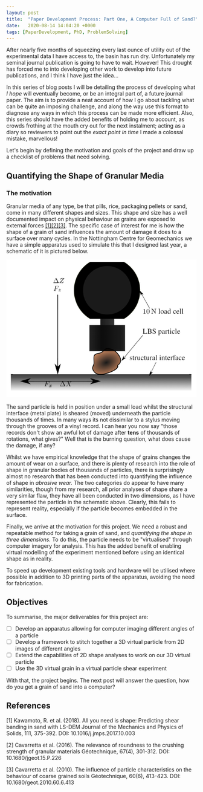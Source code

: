 ```yaml
---
layout: post
title:  "Paper Development Process: Part One, A Computer Full of Sand?"
date:   2020-08-14 14:04:20 +0000
tags: [PaperDevelopment, PhD, ProblemSolving]
---
```


After nearly five months of squeezing every last ounce of utility out of the experimental data I have access to, the basin has run dry. Unfortunately my seminal journal publication is going to have to wait. However! This drought has forced me to into developing other work to develop into future publications, and I think I have just the idea...

In this series of blog posts I will be detailing the process of developing what _I hope_ will eventually become, or be an integral part of, a future journal paper.
The aim is to provide a neat account of how I go about tackling what can be quite an imposing challenge, and along the way use this format to diagnose any ways in which this process can be made more efficient. 
Also, this series should have the added benefits of holding me to account, as crowds frothing at the mouth cry out for the next instalment; acting as a diary so reviewers to point out the *exact point in time* I made a colossal mistake, marvellous!

Let's begin by defining the motivation and goals of the project and draw up a checklist of problems that need solving.

## Quantifying the Shape of Granular Media

### The motivation

Granular media of any type, be that pills, rice, packaging pellets or sand, come in many different shapes and sizes.
This shape and size has a well documented impact on physical behaviour as grains are exposed to external forces [[1]](#1)[[2]](#2)[[3]](#3).
The specific case of interest for me is how the shape of a grain of sand influences the amount of damage it does to a surface over many cycles. 
In the Nottingham Centre for Geomechanics we have a simple apparatus used to simulate this that I designed last year, a schematic of it is pictured below.

![Schematic of the single particle shear apparatus](images\DevProcessPart1\SingleParticleSchematic.png )

The sand particle is held in position under a small load whilst the structural interface (metal plate) is sheared (moved) underneath the particle thousands of times. In many ways its not dissimilar to a stylus moving through the grooves of a vinyl record. 
I can hear you now say "those records don't show an awful lot of damage after **tens** of thousands of rotations, what gives?" Well that is the burning question, what does cause the damage, if any?

Whilst we have empirical knowledge that the shape of grains changes the amount of wear on a surface, and there is plenty of research into the role of shape in granular bodies of thousands of particles, there is surprisingly almost no research that has been conducted into quantifying the influence of shape in *abrasive wear.*
The two categories do appear to have many similarities, though from my research, all prior analyses of shape share a very similar flaw, they have all been conducted in two dimensions, as I have represented the particle in the schematic above. 
Clearly, this fails to represent reality, especially if the particle becomes embedded in the surface. 

Finally, we arrive at the motivation for this project.
We need a robust and repeatable method for taking a grain of sand, and *quantifying the shape in three dimensions.*
To do this, the particle needs to be "virtualised" through computer imagery for analysis.
This has the added benefit of enabling virtual modelling of the experiment mentioned before using an identical shape as in reality.

To speed up development existing tools and hardware will be utilised where possible in addition to 3D printing parts of the apparatus, avoiding the need for fabrication. 

## Objectives

To summarise, the major deliverables for this project are:

- [ ] Develop an apparatus allowing for computer imaging different angles of a particle
- [ ] Develop a framework to stitch together a 3D virtual particle from 2D images of different angles
- [ ] Extend the capabilities of 2D shape analyses to work on our 3D virtual particle
- [ ] Use the 3D virtual grain in a virtual particle shear experiment

With that, the project begins. The next post will answer the question, how do you get a grain of sand into a computer?

## References

<a id="1">[1]</a> 
Kawamoto, R. et al. (2018). 
All you need is shape: Predicting shear banding in sand with LS-DEM 
Journal of the Mechanics and Physics of Solids, 111, 375-392.
DOI: 10.1016/j.jmps.2017.10.003

<a id="2">[2]</a> 
Cavarretta et al. (2016). 
The relevance of roundness to the crushing strength of granular materials
Géotechnique, 67(4), 301-312.
DOI: 10.1680/jgeot.15.P.226

<a id="2">[3]</a> 
Cavarretta et al. (2010). 
The influence of particle characteristics on the behaviour of coarse grained soils
Géotechnique, 60(6), 413-423.
DOI: 10.1680/geot.2010.60.6.413